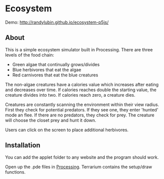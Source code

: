 Ecosystem
=========

Demo: http://randylubin.github.io/ecosystem-p5js/

About
-----

This is a simple ecosystem simulator built in Processing.  There are three levels of the food chain:

* Green algae that continually grows/divides
* Blue herbivores that eat the algae
* Red carnivores that eat the blue creatures

The non-algae creatures have a calories value which increases after eating and decreases over time.  If calories reaches double the starting value, the creature divides into two. If calories reach zero, a creature dies.

Creatures are constantly scanning the environment within their view radius. First they check for potential predators. If they see one, they enter 'hunted' mode an flee. If there are no predators, they check for prey. The creature will choose the closet prey and hunt it down.

Users can click on the screen to place additional herbivores.

Installation
------------

You can add the applet folder to any website and the program should work.

Open up the .pde files in [Processing](http://processing.org).  Terrarium contains the setup/draw functions.
